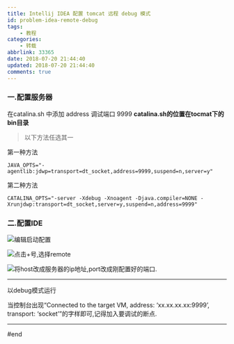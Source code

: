 ```yaml
---
title: Intellij IDEA 配置 tomcat 远程 debug 模式
id: problem-idea-remote-debug
tags: 
    - 教程
categories: 
    - 转载
abbrlink: 33365
date: 2018-07-20 21:44:40
updated: 2018-07-20 21:44:40
comments: true
---
```



### 一.配置服务器

在catalina.sh 中添加 address 调试端口 9999  **catalina.sh的位置在tocmat下的bin目录**

> 以下方法任选其一

第一种方法

<!--more-->

```
JAVA_OPTS="-agentlib:jdwp=transport=dt_socket,address=9999,suspend=n,server=y"
```
第二种方法
```
CATALINA_OPTS="-server -Xdebug -Xnoagent -Djava.compiler=NONE -Xrunjdwp:transport=dt_socket,server=y,suspend=n,address=9999" 
```

### 二.配置IDE
![编辑启动配置](/images/posts/problem-idea-remote-debug/20180720213720867.png)

![点击+号,选择remote](/images/posts/problem-idea-remote-debug/2018072021380811.png)

![将host改成服务器的ip地址,port改成刚配置好的端口.](/images/posts/problem-idea-remote-debug/20180720213902702.png)


----
以debug模式运行

当控制台出现“Connected to the target VM, address: ‘xx.xx.xx.xx:9999’, transport: ‘socket’”的字样即可,记得加入要调试的断点.

----
#end
